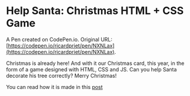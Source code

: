 # Help Santa: Christmas HTML + CSS Game

A Pen created on CodePen.io. Original URL: [https://codepen.io/ricardpriet/pen/NXNLax](https://codepen.io/ricardpriet/pen/NXNLax).

Christmas is already here! And with it our Christmas card, this year, in the form of a game designed with HTML, CSS and JS. Can you help Santa decorate his tree correctly? Merry Christmas!

You can read how it is made in this <a href="https://www.silocreativo.com/en/christmas-greeting-game-html-svg-css/">post</a>

